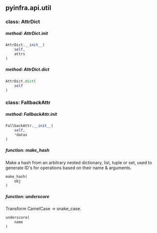## pyinfra.api.util


### class: AttrDict

##### method: AttrDict.__init__

```py
AttrDict.__init__(
    self,
    attrs
)
```

##### method: AttrDict.dict

```py
AttrDict.dict(
    self
)
```


### class: FallbackAttr

##### method: FallbackAttr.__init__

```py
FallbackAttr.__init__(
    self,
    *datas
)
```


##### function: make_hash

Make a hash from an arbitrary nested dictionary, list, tuple or set, used to generate ID's
for operations based on their name & arguments.

```py
make_hash(
    obj
)
```


##### function: underscore

Transform CamelCase -> snake_case.

```py
underscore(
    name
)
```
